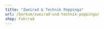 ```yaml
---
title: "Zweirad & Technik Poppinga"
url: /borkum/zweirad-und-technik-poppinga/
shop: Fahrrad
---
```

